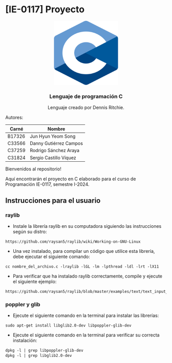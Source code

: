 # [IE-0117] Proyecto

<div align="center">
    <img src="images/C.png" width="200" height="200">
  <h3 align="center">Lenguaje de programación C</h3>
  <p align="center">
    Lenguaje creado por Dennis Ritchie.
  </p>
</div>

Autores:

|Carné|Nombre|
|---|---|
|B17326|Jun Hyun Yeom Song|
|C33566|Danny Gutiérrez Campos|
|C37259|Rodrigo Sánchez Araya|
|C31824|Sergio Castillo Víquez|

Bienvenidos al repositorio!

Aquí encontrarán el proyecto en C elaborado para el curso de Programación IE-0117, semestre I-2024.

## Instrucciones para el usuario

### raylib

* Instale la librería raylib en su computadora siguiendo las instrucciones según su distro:

~~~
https://github.com/raysan5/raylib/wiki/Working-on-GNU-Linux
~~~

* Una vez instalado, para compilar un código que utilice esta librería, debe ejecutar el siguiente comando:

~~~
cc nombre_del_archivo.c -lraylib -lGL -lm -lpthread -ldl -lrt -lX11
~~~

* Para verificar que ha instalado raylib correctamente, compile y ejecute el siguiente ejemplo:

~~~
https://github.com/raysan5/raylib/blob/master/examples/text/text_input_box.c
~~~

### poppler y glib

* Ejecute el siguiente comando en la terminal para instalar las librerías:

~~~
sudo apt-get install libglib2.0-dev libpoppler-glib-dev
~~~

* Ejecute el siguiente comando en la terminal para verificar su correcta instalación:

~~~
dpkg -l | grep libpoppler-glib-dev
dpkg -l | grep libglib2.0-dev
~~~
